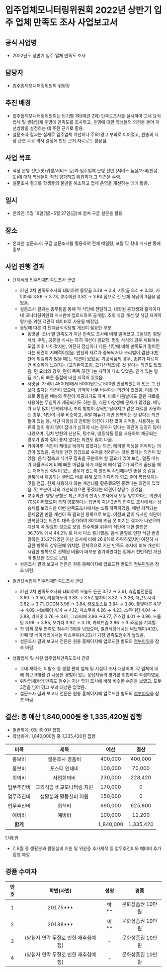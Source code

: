 입주업체모니터링위원회 2022년 상반기 입주 업체 만족도 조사 사업보고서
===

## 공식 사업명
- 2022년도 상반기 입주 업체 만족도 조사 

## 담당자
- 입주업체모니터링위원회 위원장

## 추진 배경
- 입주업체모니터링위원회는 반기별 1회(매년 2회) 만족도조사를 실시하여 교내 요식업체 및 생활업체 운영에 만족도를 조사하고, 운영에 대한 학생들의 의견을 물어 개선방향을 설정하는 데 주된 근거로 활용.
- 설문조사 결과는 실제로 입주업체 개선이나 주의/경고 부과로 이어졌고, 원총의 식당 관련 주요 의사 결정에 판단 근거 자료로도 활용됨.

## 사업 목표
- 식당 운영 전반(맛/위생/서비스 등)과 입주업체 운영 전반 (서비스 품질/가격/친절도)에 대해 학생들이 직접 평가하고 위원회가 그 의견을 수렴.
- 설문조사 결과를 학생들의 불만을 해소하고 업체 운영을 개선하는 데에 활용.

## 일시
- 온라인: 5월 16일(월)~5월 27일(금)에 걸쳐 구글 설문을 활용.

## 장소
- 온라인 설문조사: 구글 설문조사를 활용하여 전체 메일링, 포탈 및 학내 게시판 등에 홍보.

## 사업 진행 결과
- 단체식당 입주업체만족도조사 관련
  - 21년 2차 만족도조사와 대비하여 동맛골 3.39 → 3.4, 서맛골 3.4 → 3.32, 카이마루 3.86 → 3.73, 교수회관 3.82 → 3.64 점으로 전 단체 식당이 3점을 넘었음.
  - 설문조사 결과는 총무팀을 통해 각 식당에 전달하고, 대학원 총학생회 홈페이지 내 모니터링위원회 게시판에 업로드하여 공개함. 추후 식당 개선 및 식당 재계약 평가를 위한 객관적 데이터로 사용될 예정임.
  - 응답에 따른 각 단체급식식당별 개선이 필요한 부분.
    - 동맛골: 코너 별 만족도가 지난 만족도 조사에 비해 떨어졌고, 2점대인 평일 석식, 주말, 공휴일 식사는 특히 개선이 필요함. 평일 석식의 경우 세트메뉴 도입 이후 나아졌지만, 여전히 점심이나 다른 식당에 비해 만족도가 떨어진다는 의견이 지배적이었음. 반찬의 재료가 중복되거나 조리법이 겹친다(반찬에 튀김류가 많을 때)는 의견이 있었음. 가공식품의 경우, 종류가 다르지만 비슷하게 느껴지는 (고기완자조림, 고기산적조림) 것 같다는 의견도 있었음. 면 요리의 경우, 면이 뚝뚝 끊긴다는 지적이 다소 있었음. 인기 있는 일품 메뉴의 빠른 품절에 대한 지적이 있었음.
    - 서맛골: 가격이 4500원에서 5000원으로 500원 인상되었는데 맛은 그 전보다 없다는 의견이 있으며, 금액이 너무 비싸다는 의견이 있었음. 이틀 안으로 동일한 메뉴의 주찬이 제공되기도 하며, 바로 다음날에도 같은 재료를 사용하는 무침류가 제공되기도 하는 등, 식단 다양성에 문제가 많았음. 메뉴가 너무 많이 반복되거나, 조리 방법이 살짝만 달라지고 같은 재료를 사용하는 경우, 식단이 너무 비슷하고, 주말 메뉴가 매번 반복되는 것 같다는 의견들이 있는 등, 식단 다양성과 관련된 의견이 가장 많이 지적됨. 사용하는 육류의 질이 좋지 않아 잡내가 심하게 나는 경우가 있다는 의견이 굉장히 많이 나왔으며, 김치 반찬의 신선도, 탕수육, 냉동식품 등을 사용하여 제공되는 경우가 많아 질이 좋지 않다는 의견도 많이 나옴.
    - 카이마루: 식판이 제대로 닦이지 않았다는 의견, 테이블 위생을 지적하는 의견이 있었음. 음식을 만진 장갑으로 수저를 정리하는 것을 봤다는 의견이 있었음. 음식 접촉과 식기구 접촉을 구분하여 할 필요가 있어 보임. 일품 메뉴가 자율배식에 비해 빠른 마감을 하기 때문에 배식 업무가 빠르게 끝났을 때는 더러워진 식탁이 있는 경우가 있는지 한번씩 확인해주면 좋을 것 같음. 일품에서 제공되는 샐러드 바를 위해 오래 기다리게 되고 줄이 복잡해지는 것을 언급. 현재 사용하지 않는 계산대를 활용했으면 좋겠다는 의견이 있었음. 맛 부분이 더욱 개선되었으면 좋겠다는 의견이 상당수 있었음.
    - 교수회관: 영양 균형은 최근 3번의 만족도조사에서 모두 양호하다는 의견이 70%이하였으며 특히 양호하다는 답변이 지난 2번의 만족도 조사에서는 상승세를 보였지만 이번 만족도조사에서는 소폭 하락하였음. 매번 지적되는 문제점인 만큼 개선이 꼭 필요한 항목으로 보임. 이전과 같이 유사한 식단이 반복된다는 의견이 대폭 증가하여 80%에 조금 못 미치는 결과가 나왔으며 개선이 꼭 필요한 것으로 보임. 탄수화물 위주의 식단에 대한 불만은 36.73% 에서 44.2% 로 다시 다소 증가했음. 음식 품절로 인한 식단 변경 항목은 35.27%였던 지난 조사에 비해 26.9%로 하락하였지만 여전히 시급한 항목의 상위권에 위치함. 전체적으로 지난 만족도 조사에 비해 개선이 시급한 항목으로 선택된 비율이 대부분 증가하였다는 점에서 전반적인 개선이 필요한 것으로 보임.
  - 설문조사 결과 보고서 전문은 원총 홈페이지에 업로드한 별도의 [첨부파일](https://gsa.kaist.ac.kr/rms_notice/205099)을 참조 바람.

- 일반요식업체 입주업체만족도조사 관련
  - 21년 2차 만족도조사와 대비하여 오늘도 든든 3.72 → 3.61, 휴김밥전문점 3.60 → 3.50, 리틀하노이 3.83 → 3.57, 웰차이 3.32 → 3.26, 더큰도시락 3.82 → 3.71, DDDN 3.96 → 3.84, 캠토토스트 3.84 → 3.80, 풀빛마루 4.17 → 4.09, 써브웨이 4.14 → 4.12, 파스쿠찌 4.26 → 4.23, 스무디킹 4.04 → 3.88, 카페잇 3.76 → 3.61, 그라찌에 3.86 →3.77, 쥬스킹 4.01 → 3.96, 드롭탑 3.96 → 3.85, 오가다 3.92 → 3.78, 카페드림 3.86 → 3.53점을 기록함.
  - 전 업체 모두 만족도 점수가 3점을 넘었으며, 일반식당에서는 써브웨이(4.12), 카페 및 베이커리에서는 파스쿠찌(4.23)가 가장 만족도점수가 높았음.
  - 설문조사 결과 보고서 전문은 원총 홈페이지에 업로드한 별도의 [첨부파일](https://gsa.kaist.ac.kr/rms_notice/205099)을 참조 바람.

- 생활업체 및 시설 입주업체만족도조사 관련
  - 교내 세탁소, 이발소 등 생활 편의 업체 및 시설이 조사 대상이며, 각 업체에 대해 최근 6개월 간 사용한 경험이 있는 응답자들의 평가를 취합하여 작성하였음.
  - 위탁업체들의 만족도 점수는 지난 학기 조사에 비해 비슷한 수준을 보였고, 모두 3점을 넘어 경고 부과 대상은 없었음.
  - 설문조사 결과 보고서 전문은 원총 홈페이지에 업로드한 별도의 [첨부파일](https://gsa.kaist.ac.kr/rms_notice/205099)을 참조 바람.

## 결산: 총 예산 1,840,000원 중 1,335,420원 집행   
   - 일반회계:  0원 중 0원 집행 
   - 학생회계:  1,840,000원 중 1,335,420원 집행

|  **비목** |   **세목**   | **예산** | **결산** |
|:----------:|:------------:|:--------:|:--------:|
|홍보비|설문조사 경품비|400,000|400,000|
|홍보비|포스터 인쇄비|100,000|70,000|
|회의비|사업회의비|230,000|228,420|
|업무추진비|교외식당 비교모니터링 지원|170,000| 0 |
|업무추진비|생활분과 활동실비 지원|150,000| 0 |
|업무추진비|회식비|690,000|625,800|
|예비비|예비비|100,000|11,200|
|   **합계**  |              |1,840,000|1,335,420|

단위:원

- 7, 8월 중 생활분과 활동실비 지원 및 위원증 추가제작 등 업무추진비와 예비비 추가 집행 예정

## 경품 수여자

| 번호 | 학번(사번)                | 성명   | 경품         |
|:----:|:-----------------------:|:------:|:------------:|
| 1  | 20175***              | 박** | 문화상품권 10만원 |
| 2  | 20188***              | 이** | 문화상품권 10만원 |
| 3  | (당첨자 연락 두절로 인한 재추첨예정) | - | 문화상품권 10만원 |
| 4  | (당첨자 연락 두절로 인한 재추첨예정) | - | 문화상품권 10만원 |
